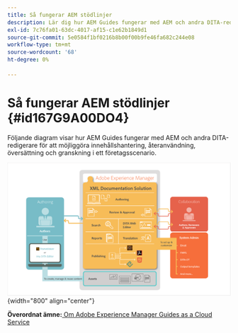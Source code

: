 ```yaml
---
title: Så fungerar AEM stödlinjer
description: Lär dig hur AEM Guides fungerar med AEM och andra DITA-redigerare för att möjliggöra hantering, återanvändning, översättning och granskning i ett företagsscenario.
exl-id: 7c76fa01-63dc-4017-af15-c1e62b1849d1
source-git-commit: 5e0584f1bf0216b8b00f00b9fe46fa682c244e08
workflow-type: tm+mt
source-wordcount: '68'
ht-degree: 0%

---
```


# Så fungerar AEM stödlinjer {#id167G9A00DO4}

Följande diagram visar hur AEM Guides fungerar med AEM och andra DITA-redigerare för att möjliggöra innehållshantering, återanvändning, översättning och granskning i ett företagsscenario.

![](images/xml-add-on-how-it-works.png){width="800" align="center"}


**Överordnat ämne:**[ Om Adobe Experience Manager Guides as a Cloud Service](intro.md)
